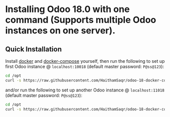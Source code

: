 # Installing Odoo 18.0 with one command (Supports multiple Odoo instances on one server).

## Quick Installation

Install [docker](https://docs.docker.com/get-docker/) and [docker-compose](https://docs.docker.com/compose/install/) yourself, then run the following to set up first Odoo instance @ `localhost:10018` (default master password: `P@ss@123`):

``` bash
cd /opt
curl -s https://raw.githubusercontent.com/HaithamSaqr/odoo-18-docker-compose/master/run.sh | sudo bash -s odoo18 10018 20018
```
and/or run the following to set up another Odoo instance @ `localhost:11018` (default master password: `P@ss@123`):

``` bash
cd /opt
curl -s https://raw.githubusercontent.com/HaithamSaqr/odoo-18-docker-compose/master/run.sh | sudo bash -s odoo18 11018 21018
```

